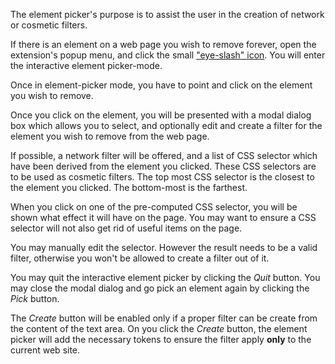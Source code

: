 The element picker's purpose is to assist the user in the creation of network or cosmetic filters.

If there is an element on a web page you wish to remove forever, open the extension's popup menu, and click the small ["eye-slash" icon](http://fontawesome.io/icon/eye-slash/). You will enter the interactive element picker-mode.

Once in element-picker mode, you have to point and click on the element you wish to remove.

Once you click on the element, you will be presented with a modal dialog box which allows you to select, and optionally edit and create a filter for the element you wish to remove from the web page.

If possible, a network filter will be offered, and a list of CSS selector which have been derived from the element you clicked. These CSS selectors are to be used as cosmetic filters. The top most CSS selector is the closest to the element you clicked. The bottom-most is the farthest.

When you click on one of the pre-computed CSS selector, you will be shown what effect it will have on the page. You may want to ensure a CSS selector will not also get rid of useful items on the page.

You may manually edit the selector. However the result needs to be a valid filter, otherwise you won't be allowed to create a filter out of it.

You may quit the interactive element picker by clicking the _Quit_ button. You may close the modal dialog and go pick an element again by clicking the _Pick_ button.

The _Create_ button will be enabled only if a proper filter can be create from the content of the text area. On you click the _Create_ button, the element picker will add the necessary tokens to ensure the filter apply **only** to the current web site.